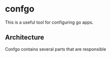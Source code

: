 # confgo

This is a useful tool for configuring go apps.

## Architecture

Confgo contains several parts that are responsible
